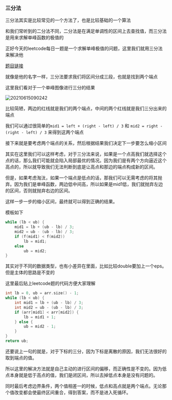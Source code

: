 ### 三分法

三分法其实是比较常见的一个方法了，也是比较基础的一个算法

和我们常听到的二分法不同，二分法是在满足单调性的区间上去查找值，而三分法是用来求解单峰函数的极值的

正好今天的leetcode每日一题是一个求解单峰极值的问题，这里我们就用三分法来解决他

[题目链接](https://leetcode-cn.com/problems/peak-index-in-a-mountain-array/)

就像是他的名字一样，三分法要求我们将区间分成三段，也就是找到两个端点

这里我们看对于一个单峰图像进行三分的结果

![20210615090242](https://picsheep.oss-cn-beijing.aliyuncs.com/pic/20210615090242.png)

比较简陋，两边的红线就是我们的两个端点，中间的两个红线就是我们三分出来的端点

我们可以通过很简单的`mid1 = left + (right - left) / 3` 和 `mid2 = right - (right - left) / 3` 来得到这两个端点

接下来就是要考虑两个端点的关系，然后根据结果我们决定下一步要怎么缩小区间

其实在这里我们可以这样考虑，对于三分法来说，如果是一个点高我们就选择这个点的话，那么我们可能就会陷入局部最优的情况。因为我们是有两个方向逼近这个高点的，所以就导致我们无法判断到底是让高点和那边的端点构成新的区间。

但是，如果考虑淘汰，如果一个端点是低点的话，那我们可以无需考虑的将其抛弃。因为我们是单峰函数，两边低中间高，所以如果是mid1低，我们就抛弃左边的区间，否则就抛弃右边的区间。

这样一步一步的缩小区间，最终就可以得到正确的结果。

模板如下

```cpp
while (lb < ub) {
    mid1 = lb + (ub - lb) / 3;
    mid2 = ub - (ub - lb) / 3;
    if (f(mid1) < f(mid2))
        lb = mid1;
    else 
        ub = mid2;
}
```

其实对于不同的数据类型，也有小差异在里面，比如比较double要加上一个eps。 但是主体的思路是不变的

这里最后贴上leetcode题的代码方便大家理解

```cpp
int lb = 0, ub = arr.size() - 1;
while (lb < ub) {
    int mid1 = lb + (ub - lb) / 3;
    int mid2 = ub - (ub - lb) / 3;
    if (arr[mid1] < arr[mid2]) {
        lb = mid1 + 1;
    } else {
        ub = mid2 - 1;
    }
}
return ub;
```

还要说上一句的就是，对于下标的三分，因为下标是离散的原因，我们无法很好的取到端点的值。

所以这里的解决方法就是自己主动的进行区间的偏移，而正确性是不变的。因为低点本身就是低于高点的值，我们是闭区间，所以去掉低点本身是没有问题的。

同时最后考虑边界条件，两个值相差一的时候，低点和高点就是两个端点。无论那个值改变都会使最终区间重合，得到答案，而不是进入死循环。